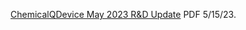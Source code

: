 [ChemicalQDevice May 2023 R&D Update](https://www.chemicalqdevice.com/chemicalqdevice-may-2023-rd-update) PDF 5/15/23.
